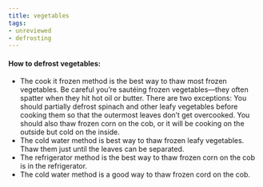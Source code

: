 ```yaml
---
title: vegetables
tags:
- unreviewed
- defrosting
---
```

#### How to defrost vegetables:  
- The cook it frozen method is the best way to thaw most frozen vegetables.  Be careful you’re sautéing frozen vegetables—they often spatter when they hit hot oil or butter. There are two exceptions:  You should partially defrost spinach and other leafy vegetables before cooking them so that the outermost leaves don’t get overcooked. You should also thaw frozen corn on the cob, or it will be cooking on the outside but cold on the inside. 
- The cold water method is best way to thaw frozen leafy vegetables.  Thaw them just until the leaves can be separated.
- The refrigerator method is the best way to thaw frozen corn on the cob is in the refrigerator. 
- The cold water method is a good way to thaw frozen cord on the cob. 

